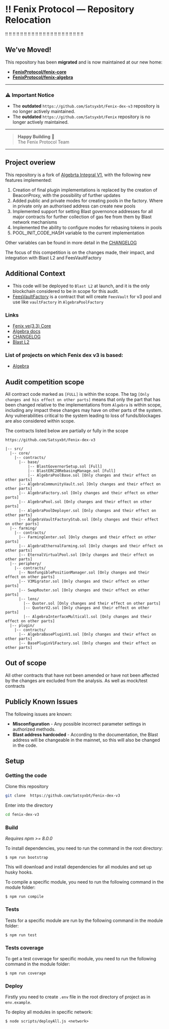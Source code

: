 
# :bangbang: Fenix Protocol — Repository Relocation
:bangbang: :bangbang: :bangbang: :bangbang: :bangbang: :bangbang: :bangbang: :bangbang: :bangbang: :bangbang: :bangbang: :bangbang: :bangbang: :bangbang: :bangbang: :bangbang: :bangbang: :bangbang: :bangbang: :bangbang: :bangbang:
## We’ve Moved!
This repository has been **migrated** and is now maintained at our new home:

- **[FenixProtocol/fenix-core](https://github.com/FenixProtocol/fenix-core)**
- **[FenixProtocol/fenix-algebra](https://github.com/FenixProtocol/fenix-algebra)**

---

### :warning: Important Notice
- The **outdated** `https://github.com/Satsyxbt/Fenix-dex-v3` repository is no longer actively maintained.
- The **outdated** `https://github.com/Satsyxbt/Fenix` repository is no longer actively maintained.

---

> **Happy Building** :rocket:  
> The Fenix Protocol Team



---

## Project overiew
This repository is a fork of [Algebrta Integral V1](https://github.com/cryptoalgebra/Algebra), with the following new features implemented:

1. Creation of final plugin implementations is replaced by the creation of BeaconProxy, with the possibility of further updates
2. Added public and private modes for creating pools in the factory. Where in private only an authorised address can create new pools
3. Implemented support for setting Blast governonce addresses for all major contracts for further collection of gas fee from them by Blast network mechanisms 
4. Implemented the ability to configure modes for rebasing tokens in pools
5. POOL_INIT_CODE_HASH variable to the current implementation

Other variables can be found in more detail in the [CHANGELOG](https://github.com/Satsyxbt/fenix-dex-v3/blob/main/CHANGELOG.md)

The focus of this competition is on the changes made, their impact, and integration with Blast L2 and FeesVaultFactory

## Additional Context
* This code will be deployed to `Blast L2` at launch, and it is the only blockchain considered to be in scope for this audit.
* [FeesVaultFactory](https://github.com/Satsyxbt/Fenix/blob/main/contracts/integration/FeesVaultFactory.sol) is a contract that will create `FeesVault` for v3 pool and use like `vaultFactory` in `AlgebraPoolFactory`

### Links
- [Fenix ve(3,3) Core](https://github.com/Satsyxbt/Fenix)
- [Algebra docs](https://docs.algebra.finance/)
- [CHANGELOG](https://github.com/Satsyxbt/fenix-dex-v3/blob/main/CHANGELOG.md)
- [Blast L2](https://blast.io/en)

### List of projects on which Fenix dex v3 is based:
- [Algebra](https://github.com/cryptoalgebra/Algebra/)
  
## Audit competition scope

All contract code marked as `[FULL]` is within the scope. The tag `[Only changes and his effect on other parts]` means that only the part that has been changed relative to the implementations from `Algebra` is within scope, including any impact these changes may have on other parts of the system. Any vulnerabilities critical to the system leading to loss of funds/blockages are also considered within scope.

The contracts listed below are partially or fully in the scope
```
https://github.com/Satsyxbt/Fenix-dex-v3

|-- src/
  |-- core/
    |-- contracts/
      |-- base/
          |-- BlastGovernorSetup.sol [Full]
          |-- BlastERC20RebasingManage.sol [Full]
          |-- AlgebraPoolBase.sol [Only changes and their effect on other parts]
      |-- AlgebraCommunityVault.sol [Only changes and their effect on other parts]
      |-- AlgebraFactory.sol [Only changes and their effect on other parts]
      |-- AlgebraPool.sol [Only changes and their effect on other parts]
      |-- AlgebraPoolDeployer.sol [Only changes and their effect on other parts]
      |-- AlgebraVaultFactoryStub.sol [Only changes and their effect on other parts]
  |-- farming/
    |-- contracts/
      |-- FarmingCenter.sol [Only changes and their effect on other parts]
      |-- AlgebraEthernalFarming.sol [Only changes and their effect on other parts]
      |-- EternalVirtualPool.sol [Only changes and their effect on other parts]
  |-- periphery/
    |-- contracts/
      |-- NonfungiblePositionManager.sol [Only changes and their effect on other parts]
      |-- V3Migrator.sol [Only changes and their effect on other parts]
      |-- SwapRouter.sol [Only changes and their effect on other parts]
      |-- lens/
        |-- Quoter.sol [Only changes and their effect on other parts]
        |-- QuoterV2.sol [Only changes and their effect on other parts]
        |-- AlgebraInterfaceMulticall.sol [Only changes and their effect on other parts]
  |-- plugin/
    |-- contracts/
      |-- AlgebraBasePluginV1.sol [Only changes and their effect on other parts]
      |-- BasePluginV1Factory.sol [Only changes and their effect on other parts]
```

## Out of scope
All other contracts that have not been amended or have not been affected by the changes are excluded from the analysis. As well as mock/test contracts

## Publicly Known Issues
The following issues are known:
* **Misconfiguration** - Any possible incorrect parameter settings in authorized methods.
* **Blast address hardcoded** - According to the documentation, the Blast address will be changeable in the mainnet, so this will also be changed in the code.
  
## Setup

### Getting the code
Clone this repository
```sh
git clone  https://github.com/Satsyxbt/Fenix-dex-v3
```


Enter into the directory
```sh
cd fenix-dex-v3
```

### Build

*Requires npm >= 8.0.0*

To install dependencies, you need to run the command in the root directory:
```
$ npm run bootstrap
```
This will download and install dependencies for all modules and set up husky hooks.



To compile a specific module, you need to run the following command in the module folder:
```
$ npm run compile
```


### Tests

Tests for a specific module are run by the following command in the module folder:
```
$ npm run test
```

### Tests coverage

To get a test coverage for specific module, you need to run the following command in the module folder:

```
$ npm run coverage
```

### Deploy
Firstly you need to create `.env` file in the root directory of project as in `env.example`.

To deploy all modules in specific network:
```
$ node scripts/deployAll.js <network>
```
